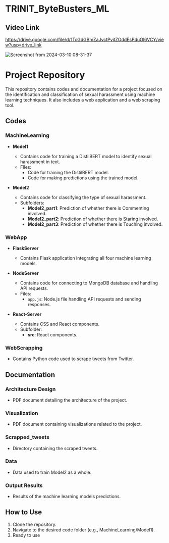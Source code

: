 # TRINIT_ByteBusters_ML 

## Video Link
https://drive.google.com/file/d/1TcGdGBmZaJvctPvitZOddEsPduOl6VCY/view?usp=drive_link

![Screenshot from 2024-03-10 08-31-37](https://github.com/PRATEEK-VERNEKAR/TRINIT_ByteBusters_ML/assets/107637873/407cb3ef-d19a-4a9e-8368-2f6929e28dd4)

# Project Repository

This repository contains codes and documentation for a project focused on the identification and classification of sexual harassment using machine learning techniques. It also includes a web application and a web scraping tool.

## Codes

### MachineLearning
- **Model1**
  - Contains code for training a DistilBERT model to identify sexual harassment in text.
  - Files:
    - Code for training the DistilBERT model.
    - Code for making predictions using the trained model.

- **Model2**
  - Contains code for classifying the type of sexual harassment.
  - Subfolders:
    - **Model2_part1**: Prediction of whether there is Commenting involved.
    - **Model2_part2**: Prediction of whether there is Staring involved.
    - **Model2_part3**: Prediction of whether there is Touching involved.

### WebApp
- **FlaskServer**
  - Contains Flask application integrating all four machine learning models.
  
- **NodeServer**
  - Contains code for connecting to MongoDB database and handling API requests.
  - Files:
    - `app.js`: Node.js file handling API requests and sending responses.

- **React-Server**
  - Contains CSS and React components.
  - Subfolder:
    - **src**: React components.

### WebScrapping
- Contains Python code used to scrape tweets from Twitter.

## Documentation

### Architecture Design
- PDF document detailing the architecture of the project.

### Visualization
- PDF document containing visualizations related to the project.

### Scrapped_tweets
- Directory containing the scraped tweets.

### Data
- Data used to train Model2 as a whole.

### Output Results
- Results of the machine learning models predictions.

## How to Use
1. Clone the repository.
2. Navigate to the desired code folder (e.g., MachineLearning/Model1).
3. Ready to use


